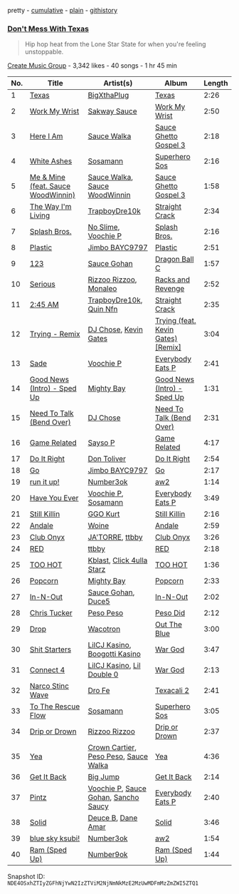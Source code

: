 pretty - [cumulative](/playlists/cumulative/1iiODxaiVpBp522dalIe9V.md) - [plain](/playlists/plain/1iiODxaiVpBp522dalIe9V) - [githistory](https://github.githistory.xyz/mackorone/spotify-playlist-archive/blob/main/playlists/plain/1iiODxaiVpBp522dalIe9V)

### [Don't Mess With Texas](https://open.spotify.com/playlist/1iiODxaiVpBp522dalIe9V)

> Hip hop heat from the Lone Star State for when you're feeling unstoppable.

[Create Music Group](https://open.spotify.com/user/5yxhjtdh364nu3usltc4act75) - 3,342 likes - 40 songs - 1 hr 45 min

| No. | Title | Artist(s) | Album | Length |
|---|---|---|---|---|
| 1 | [Texas](https://open.spotify.com/track/5b2vjIrKUkof35ghK511RK) | [BigXthaPlug](https://open.spotify.com/artist/6qxpnaukVayrQn6ViNvu9I) | [Texas](https://open.spotify.com/album/2JsQ8WWzDV4k0jLdKkHVzZ) | 2:26 |
| 2 | [Work My Wrist](https://open.spotify.com/track/5ZpNLPSYMYWys7MV4pG0lx) | [Sakway Sauce](https://open.spotify.com/artist/52GucuulJjB1K8v92o7Sz0) | [Work My Wrist](https://open.spotify.com/album/0heK6tpWfxBDjwuVt5xVAm) | 2:50 |
| 3 | [Here I Am](https://open.spotify.com/track/0iODkVfGmaEWdU1c96d7uG) | [Sauce Walka](https://open.spotify.com/artist/42yf4QkiE9a252krn9OUCb) | [Sauce Ghetto Gospel 3](https://open.spotify.com/album/1aikrYpfT4vU9VKpGXspQV) | 2:18 |
| 4 | [White Ashes](https://open.spotify.com/track/0XCW7NexG7lvz9D7Gf0f6y) | [Sosamann](https://open.spotify.com/artist/3Bj81IbILbuj2uEwWXMdXI) | [Superhero Sos](https://open.spotify.com/album/6ndKtEAg2SLWAhGd1GOZYo) | 2:16 |
| 5 | [Me & Mine \(feat\. Sauce WoodWinnin\)](https://open.spotify.com/track/1YNDvvib6dowZkHAKlw8WB) | [Sauce Walka](https://open.spotify.com/artist/42yf4QkiE9a252krn9OUCb), [Sauce WoodWinnin](https://open.spotify.com/artist/0KM3PbxAgPusbo0DqhoiJa) | [Sauce Ghetto Gospel 3](https://open.spotify.com/album/1aikrYpfT4vU9VKpGXspQV) | 1:58 |
| 6 | [The Way I'm Living](https://open.spotify.com/track/6S4OYIoyEtndeE8iGcWRey) | [TrapboyDre10k](https://open.spotify.com/artist/5HWorG0e96YIZj95zBgGm9) | [Straight Crack](https://open.spotify.com/album/4XbJKPVbGX1WLx7EgzjCfp) | 2:34 |
| 7 | [Splash Bros.](https://open.spotify.com/track/1Hbb685FUi5I94EfUzOw3u) | [No Slime](https://open.spotify.com/artist/5xDWnlMgaOz7aCMZ6Xv4jC), [Voochie P](https://open.spotify.com/artist/4XxIlRzfz6UtWj0uYTlEy3) | [Splash Bros.](https://open.spotify.com/album/17gyIsJdNQOow8KJwXU1M4) | 2:16 |
| 8 | [Plastic](https://open.spotify.com/track/7gwifNrhqL499TBgYjSgGo) | [Jimbo BAYC9797](https://open.spotify.com/artist/1yir3k0Aqdz19oaQH27AnG) | [Plastic](https://open.spotify.com/album/0JvWQQm00u6aOZJNfEQXJr) | 2:51 |
| 9 | [123](https://open.spotify.com/track/1ONt4MXnbEn6jJKt4FxpgV) | [Sauce Gohan](https://open.spotify.com/artist/05tdr8wxoalGhDOMx38FhL) | [Dragon Ball C](https://open.spotify.com/album/72nrGcM7SaM26HbyGJEVNB) | 1:57 |
| 10 | [Serious](https://open.spotify.com/track/3WDLhFIaXFr2KOVulwANBk) | [Rizzoo Rizzoo](https://open.spotify.com/artist/2zaB41HXDxNghkA6X0fgXT), [Monaleo](https://open.spotify.com/artist/2sflbTtCirog5VxD6jPAfb) | [Racks and Revenge](https://open.spotify.com/album/2PgvaQBw2skV1mS920qLuq) | 2:52 |
| 11 | [2:45 AM](https://open.spotify.com/track/0J85nOOs0cWNLuYXuGpx8H) | [TrapboyDre10k](https://open.spotify.com/artist/5HWorG0e96YIZj95zBgGm9), [Quin Nfn](https://open.spotify.com/artist/3M1quhETLChtt9NHKVaajX) | [Straight Crack](https://open.spotify.com/album/4XbJKPVbGX1WLx7EgzjCfp) | 2:35 |
| 12 | [Trying \- Remix](https://open.spotify.com/track/6wnxSlwXdqPD5nUyOIxyKu) | [DJ Chose](https://open.spotify.com/artist/28Jt29jw6Smc3ZkzALTouq), [Kevin Gates](https://open.spotify.com/artist/1gPhS1zisyXr5dHTYZyiMe) | [Trying \(feat\. Kevin Gates\) \[Remix\]](https://open.spotify.com/album/5plqxzmegAFVguOWw9N9bu) | 3:04 |
| 13 | [Sade](https://open.spotify.com/track/7EAmJUOFvxOnuyDS9IprQm) | [Voochie P](https://open.spotify.com/artist/4XxIlRzfz6UtWj0uYTlEy3) | [Everybody Eats P](https://open.spotify.com/album/2MvBnhcmyA7ef97pP8whvo) | 2:41 |
| 14 | [Good News \(Intro\) \- Sped Up](https://open.spotify.com/track/5NlLcaF7NSMbgI7niZ2Iop) | [Mighty Bay](https://open.spotify.com/artist/6vAbPprzkLR2v8FpTgyYcV) | [Good News \(Intro\) \- Sped Up](https://open.spotify.com/album/3Npi1sSsOuXqHzfag73cUL) | 1:31 |
| 15 | [Need To Talk \(Bend Over\)](https://open.spotify.com/track/3vqsHc1AoxjmOlKDujOzAC) | [DJ Chose](https://open.spotify.com/artist/28Jt29jw6Smc3ZkzALTouq) | [Need To Talk \(Bend Over\)](https://open.spotify.com/album/0xRliIEBASpAO29Gmxg2F0) | 2:31 |
| 16 | [Game Related](https://open.spotify.com/track/1ifwMuJZrl9NPMJqYCy4nA) | [Sayso P](https://open.spotify.com/artist/3iPUvFz1vmWkwgIkYhIEUz) | [Game Related](https://open.spotify.com/album/300waQoZStpTTKW2ed61Uo) | 4:17 |
| 17 | [Do It Right](https://open.spotify.com/track/4ZevD501qZiFK7FY8DFn0V) | [Don Toliver](https://open.spotify.com/artist/4Gso3d4CscCijv0lmajZWs) | [Do It Right](https://open.spotify.com/album/6v0yp2gWW4rFao7LtIA8RR) | 2:54 |
| 18 | [Go](https://open.spotify.com/track/6fldDJf1OQLcM7AYyRVxH3) | [Jimbo BAYC9797](https://open.spotify.com/artist/1yir3k0Aqdz19oaQH27AnG) | [Go](https://open.spotify.com/album/5Z0JUrywowM4qX8I9xd65j) | 2:17 |
| 19 | [run it up!](https://open.spotify.com/track/2Yt5mP6RhhTeA8BiEuZdV6) | [Number3ok](https://open.spotify.com/artist/4MtcvEARRIBS46XfIaW2fK) | [aw2](https://open.spotify.com/album/00aE2ht65vwIFFHOaqkHbm) | 1:14 |
| 20 | [Have You Ever](https://open.spotify.com/track/0AWtyN2piXY9xjr6MH0YFD) | [Voochie P](https://open.spotify.com/artist/4XxIlRzfz6UtWj0uYTlEy3), [Sosamann](https://open.spotify.com/artist/3Bj81IbILbuj2uEwWXMdXI) | [Everybody Eats P](https://open.spotify.com/album/2MvBnhcmyA7ef97pP8whvo) | 3:49 |
| 21 | [Still Killin](https://open.spotify.com/track/7xcjNpTcuKOcIaJYOXaXrT) | [GGO Kurt](https://open.spotify.com/artist/0vz5Vjiz8a9dq9PEBACdRG) | [Still Killin](https://open.spotify.com/album/1k55ZqQFhjPSdTF7ACWUvy) | 2:16 |
| 22 | [Andale](https://open.spotify.com/track/0FIUx14haK5nYVm6FDV4hi) | [Woine](https://open.spotify.com/artist/4Kh6WXjCUHN6ueN5iJCEtQ) | [Andale](https://open.spotify.com/album/2MLBGRj7TQRkCNqmySasMc) | 2:59 |
| 23 | [Club Onyx](https://open.spotify.com/track/7zrtq9RNfIp106C4SsxKzG) | [JA'TORRE](https://open.spotify.com/artist/0ISGLyGUDJCxw1Vnf9fuN0), [ttbby](https://open.spotify.com/artist/7iQZSmY2GLAivue7ty2MRi) | [Club Onyx](https://open.spotify.com/album/0zq83a2OsdXGagag2xq8ld) | 3:26 |
| 24 | [RED](https://open.spotify.com/track/7mnqnuI1BDeNPyg07ITELr) | [ttbby](https://open.spotify.com/artist/7iQZSmY2GLAivue7ty2MRi) | [RED](https://open.spotify.com/album/1hzbe1GnS3mqf0jE8szpTT) | 2:18 |
| 25 | [TOO HOT](https://open.spotify.com/track/4oTu4P58BrYFqTEJgoGsqk) | [Kblast](https://open.spotify.com/artist/3WyzXUbSj6GlWl379WjHOU), [Click 4ulla Starz](https://open.spotify.com/artist/67vcv6wobz42gkfbRF75bl) | [TOO HOT](https://open.spotify.com/album/3nBFUVpX5Fp4AHmmQWYFLU) | 1:36 |
| 26 | [Popcorn](https://open.spotify.com/track/6z06MoWV3M3VS3LlZtbzFA) | [Mighty Bay](https://open.spotify.com/artist/6vAbPprzkLR2v8FpTgyYcV) | [Popcorn](https://open.spotify.com/album/7H5I29bNrBp149OvrvswFa) | 2:33 |
| 27 | [In\-N\-Out](https://open.spotify.com/track/36J8uq05XAAfKSw0VmJ12N) | [Sauce Gohan](https://open.spotify.com/artist/05tdr8wxoalGhDOMx38FhL), [Duce5](https://open.spotify.com/artist/6VDWGH2jT0VwCKuVl6joLG) | [In\-N\-Out](https://open.spotify.com/album/2e8ihBtzbGoPjyhjdNVIHb) | 2:02 |
| 28 | [Chris Tucker](https://open.spotify.com/track/20v6feApPeqzmEENIvlHqh) | [Peso Peso](https://open.spotify.com/artist/4sUMXGoB71qnOF7H691QGj) | [Peso Did](https://open.spotify.com/album/7k77LKKkBn0XbkQjWtcc2q) | 2:12 |
| 29 | [Drop](https://open.spotify.com/track/70rMznEjBdgtTsCJUAqPmv) | [Wacotron](https://open.spotify.com/artist/4CAL0nDGvLhUfQEpwSLnUz) | [Out The Blue](https://open.spotify.com/album/7JCHUjJqcigc9iu32GpJy8) | 3:00 |
| 30 | [Shit Starters](https://open.spotify.com/track/5oR6KdL2on83lziLSBRK9i) | [LilCJ Kasino](https://open.spotify.com/artist/4pORMflJEUW1OYfNgiMLH5), [Boogotti Kasino](https://open.spotify.com/artist/6hHoLnbm8ZUHk3c0sRbIpc) | [War God](https://open.spotify.com/album/6i0nzhrCbGZh1wrbgWwgoj) | 3:47 |
| 31 | [Connect 4](https://open.spotify.com/track/3cnNTNTGy4uNDcMloEcsk6) | [LilCJ Kasino](https://open.spotify.com/artist/4pORMflJEUW1OYfNgiMLH5), [Lil Double 0](https://open.spotify.com/artist/4uKEP0JYfpFtngWlgViewd) | [War God](https://open.spotify.com/album/6i0nzhrCbGZh1wrbgWwgoj) | 2:13 |
| 32 | [Narco Stinc Wave](https://open.spotify.com/track/1v2IRxaXvhxLvzXw0OnElJ) | [Dro Fe](https://open.spotify.com/artist/0JgRstxHntWC1kFPRXgaJd) | [Texacali 2](https://open.spotify.com/album/3Oyo1cTgV8cEw0QXCwzV04) | 2:41 |
| 33 | [To The Rescue Flow](https://open.spotify.com/track/0OdqAHCFkmA3erTz3bmm4o) | [Sosamann](https://open.spotify.com/artist/3Bj81IbILbuj2uEwWXMdXI) | [Superhero Sos](https://open.spotify.com/album/6ndKtEAg2SLWAhGd1GOZYo) | 3:05 |
| 34 | [Drip or Drown](https://open.spotify.com/track/1Uxcmgx0iJQLXyvt9iVJUi) | [Rizzoo Rizzoo](https://open.spotify.com/artist/2zaB41HXDxNghkA6X0fgXT) | [Drip or Drown](https://open.spotify.com/album/4KOaljSvFm6HN6fDMHUXbu) | 2:37 |
| 35 | [Yea](https://open.spotify.com/track/4FGbCXJwewbe6U85v3kwxr) | [Crown Cartier](https://open.spotify.com/artist/5v1UURm19SOGdEttRSwwp4), [Peso Peso](https://open.spotify.com/artist/7dy5vZNKWRi5YK46gWtegj), [Sauce Walka](https://open.spotify.com/artist/1pSz5CaKbDVl1AdZmI1Cm1) | [Yea](https://open.spotify.com/album/7DwQHntLWJcrPg33FO0UKz) | 4:36 |
| 36 | [Get It Back](https://open.spotify.com/track/71DR4jiO55TPBFUvczUIb9) | [Big Jump](https://open.spotify.com/artist/3I1JRtdstCvvB0gXW20jkY) | [Get It Back](https://open.spotify.com/album/393xTaBWmmiWfazzoXDprz) | 2:14 |
| 37 | [Pintz](https://open.spotify.com/track/3Mnwmi3z8NN6UfUdrWze2u) | [Voochie P](https://open.spotify.com/artist/4XxIlRzfz6UtWj0uYTlEy3), [Sauce Gohan](https://open.spotify.com/artist/05tdr8wxoalGhDOMx38FhL), [Sancho Saucy](https://open.spotify.com/artist/22F2sIQPJv8vi78VnIcOUB) | [Everybody Eats P](https://open.spotify.com/album/2MvBnhcmyA7ef97pP8whvo) | 2:40 |
| 38 | [Solid](https://open.spotify.com/track/3kPhMvP1A5M7cEJON3Q7YH) | [Deuce B](https://open.spotify.com/artist/1Ii4hkVp16i905iO1AbkLO), [Dane Amar](https://open.spotify.com/artist/5S68VYXiXt6oq30pKqQAuV) | [Solid](https://open.spotify.com/album/1Q4itWYIDP3HU1FCtGdD1t) | 3:46 |
| 39 | [blue sky ksubi!](https://open.spotify.com/track/2JnEq5PclUe4wLuZpb62o6) | [Number3ok](https://open.spotify.com/artist/4MtcvEARRIBS46XfIaW2fK) | [aw2](https://open.spotify.com/album/00aE2ht65vwIFFHOaqkHbm) | 1:54 |
| 40 | [Ram \(Sped Up\)](https://open.spotify.com/track/0eF8don7xaBaV8WnOB2gLl) | [Number9ok](https://open.spotify.com/artist/77UOS3mEkG3BpnpUGmqLe5) | [Ram \(Sped Up\)](https://open.spotify.com/album/5nz4P0DNDDahop0y0yqyW6) | 1:44 |

Snapshot ID: `NDE4OSxhZTIyZGFhNjYwN2IzZTViM2NjNmNkMzE2MzUwMDFmMzZmZWI5ZTQ1`
